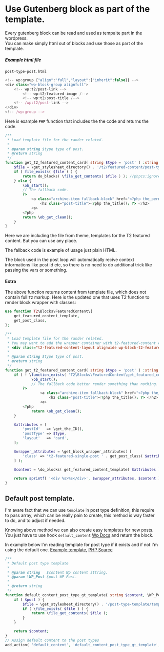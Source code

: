 # Use Gutenberg block as part of the template.

Every gutenberg block can be read and used as tempalte part in the wordpress.  
You can make simply html out of blocks and use those as part of the template.

##### Example html file

`post-type-post.html`
```js my-template.html
<!-- wp:group {"align":"full","layout":{"inherit":false}} -->
<div class="wp-block-group alignfull">
	<!-- wp:t2/post-link -->
		<!-- wp:t2/featured-image /-->
		<!-- wp:t2/post-title /-->
	<!-- /wp:t2/post-link -->
</div>
<!-- /wp:group -->
```

Here is example `PHP` function that includes the the code and returns the code.

```php
/**
 * Load template file for the rander related.
 *
 * @param string $type type of post.
 * @return string
 */
function get_t2_featured_content_card( string $type = 'post' ) :string  {
	$file = \get_stylesheet_directory() . '/t2/featured-content/post-type-' . $type . '.html';
	if ( file_exists( $file ) ) {
		return do_blocks( \file_get_contents( $file ) ); //phpcs:ignore
	} else {
		\ob_start();
		// The fallback code.
		?>
			<a class="archive-item fallback-block" href="<?php the_permalink(); ?>">
				<h2 class="post-title"><?php the_title(); ?> </h2>
			<a>
		<?php
		return \ob_get_clean();
	}
}
```

Here we are including the file from theme, templates for the T2 featured content. But you can use any place.

The fallback code is example of usage just plain HTML.

The block used in the post loop will automatically recive context informations like post id etc, so there is no need to do additional trick like passing the vars or something.


#### Extra

The above function returns content from template file, which does not contain full `T2` markup.
Here is the updated one that uses T2 function to render block wrapper with classes:

```php
use function T2\Blocks\FeaturedContent\{
	get_featured_content_template,
	get_post_class,
};

/**
 * Load template file for the rander related.
 * You may want to add the wrapper container with t2-featured-content classes:
 * <div class="t2-featured-content-layout alignwide wp-block-t2-featured-content-layout" ?>...
 *
 * @param string $type type of post.
 * @return string
 */
function get_t2_featured_content_card( string $type = 'post' ) :string  {
	if ( ! \function_exists( 'T2\Blocks\FeaturedContent\get_featured_content_template' ) ) {
			\ob_start();
			// The fallback code better render something than nothing.
		?>
				<a class="archive-item fallback-block" href="<?php the_permalink(); ?>">
					<h2 class="post-title"><?php the_title(); ?> </h2>
				<a>
		<?php
			return \ob_get_clean();
	}

	$attributes = [
		'postId'   => \get_the_ID(),
		'postType' => $type,
		'layout'   => 'card',
	];

	$wrapper_attributes = \get_block_wrapper_attributes( [
		'class' => 't2-featured-single-post ' . get_post_class( $attributes['postId'] ),
	] );
	
	$content = \do_blocks( get_featured_content_template( $attributes ) );

	return sprintf( '<div %s>%s</div>', $wrapper_attributes, $content );
}

```

## Default post template.

I'm avare fact that we can use `template` in post type definition, this require to pass array, which can be really pain to create, this method is way faster to do, and to adjust if needed.

Knowing above method we can also create easy templates for new posts.
You just have to use hook `default_content` [Wp Docs](https://developer.wordpress.org/reference/hooks/default_content/) and return the block.

In example below I'm reading template for post type if it exists and if not I'm using the default one.
[Example template](https://github.com/DekodeInteraktiv/avinodegroup/blob/stage/packages/themes/avinodegroup/post-type-template/template-job_opening.html), [PHP Source](https://github.com/DekodeInteraktiv/avinodegroup/blob/stage/packages/themes/avinodegroup/lib/post-types.php#L245)

```php
/**
 * Default post type template
 *
 * @param string   $content Wp content sttring.
 * @param \WP_Post $post WP Post.
 *
 * @return string
 */
function default_content_post_type_gt_template( string $content, \WP_Post $post ) {
	if ( $post ) {
		$file = \get_stylesheet_directory() . '/post-type-template/template-'. $post->post_type . '.html';
		if ( \file_exists( $file ) ) {
			return \file_get_contents( $file );
		}
	}

	return $content;
}
// Assign default content to the post types
add_action( 'default_content', 'default_content_post_type_gt_template', 10, 2 );
